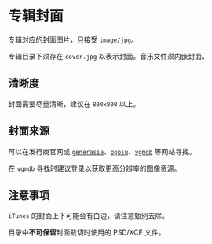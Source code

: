 # 专辑封面

专辑对应的封面图片，只接受 `image/jpg`。

专辑目录下须存在 `cover.jpg` 以表示封面。音乐文件须内嵌封面。

## 清晰度

封面需要尽量清晰，建议在 `800x800` 以上。

## 封面来源

可以在发行商官网或 [`generasia`][generasia]、[`oppsu`][oppsu]、[`vgmdb`][vgmdb] 等网站寻找。

在 `vgmdb` 寻找时建议登录以获取更高分辨率的图像资源。

[generasia]: https://www.generasia.com/
[oppsu]: https://i.oppsu.cn/
[vgmdb]: https://vgmdb.net/

## 注意事项

`iTunes` 的封面上下可能会有白边，请注意甄别去除。

目录中**不可保留**封面裁切时使用的 PSD/XCF 文件。

